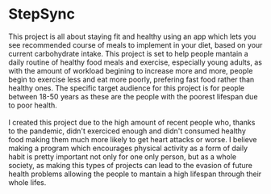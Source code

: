 # StepSync
This project is all about staying fit and healthy using an app which lets you see recommended course of meals to implement in your diet, based on your current carbohydrate intake. This project is set to help people mantain a daily routine of healthy food meals and exercise, especially young adults, as with the amount of workload begining to increase more and more, people begin to exercise less and eat more poorly, prefering fast food rather than healthy ones. The specific target audience for this project is for people between 18-50 years as these are the people with the poorest lifespan due to poor health. <br>
<br>I created this project due to the high amount of recent people who, thanks to the pandemic, didn't exerciced enough and didn't consumed healthy food making them much more likely to get heart attacks or worse. I believe making a program which encourages physical activity as a form of daily habit is pretty important not only for one only person, but as a whole society, as making this types of projects can lead to the evasion of future health problems allowing the people to mantain a high lifespan through their whole lifes. <br>
